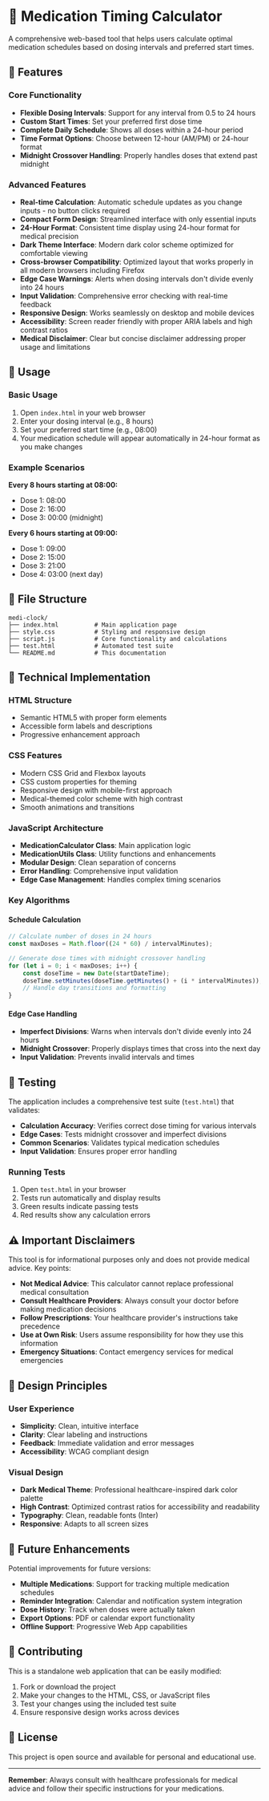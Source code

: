 # 💊 Medication Timing Calculator

A comprehensive web-based tool that helps users calculate optimal medication schedules based on dosing intervals and preferred start times.

## 🌟 Features

### Core Functionality
- **Flexible Dosing Intervals**: Support for any interval from 0.5 to 24 hours
- **Custom Start Times**: Set your preferred first dose time
- **Complete Daily Schedule**: Shows all doses within a 24-hour period
- **Time Format Options**: Choose between 12-hour (AM/PM) or 24-hour format
- **Midnight Crossover Handling**: Properly handles doses that extend past midnight

### Advanced Features
- **Real-time Calculation**: Automatic schedule updates as you change inputs - no button clicks required
- **Compact Form Design**: Streamlined interface with only essential inputs
- **24-Hour Format**: Consistent time display using 24-hour format for medical precision
- **Dark Theme Interface**: Modern dark color scheme optimized for comfortable viewing
- **Cross-browser Compatibility**: Optimized layout that works properly in all modern browsers including Firefox
- **Edge Case Warnings**: Alerts when dosing intervals don't divide evenly into 24 hours
- **Input Validation**: Comprehensive error checking with real-time feedback
- **Responsive Design**: Works seamlessly on desktop and mobile devices
- **Accessibility**: Screen reader friendly with proper ARIA labels and high contrast ratios
- **Medical Disclaimer**: Clear but concise disclaimer addressing proper usage and limitations

## 🚀 Usage

### Basic Usage
1. Open `index.html` in your web browser
2. Enter your dosing interval (e.g., 8 hours)
3. Set your preferred start time (e.g., 08:00)
4. Your medication schedule will appear automatically in 24-hour format as you make changes

### Example Scenarios

**Every 8 hours starting at 08:00:**
- Dose 1: 08:00
- Dose 2: 16:00
- Dose 3: 00:00 (midnight)

**Every 6 hours starting at 09:00:**
- Dose 1: 09:00
- Dose 2: 15:00
- Dose 3: 21:00
- Dose 4: 03:00 (next day)

## 📁 File Structure

```
medi-clock/
├── index.html          # Main application page
├── style.css           # Styling and responsive design
├── script.js           # Core functionality and calculations
├── test.html           # Automated test suite
└── README.md           # This documentation
```

## 🔧 Technical Implementation

### HTML Structure
- Semantic HTML5 with proper form elements
- Accessible form labels and descriptions
- Progressive enhancement approach

### CSS Features
- Modern CSS Grid and Flexbox layouts
- CSS custom properties for theming
- Responsive design with mobile-first approach
- Medical-themed color scheme with high contrast
- Smooth animations and transitions

### JavaScript Architecture
- **MedicationCalculator Class**: Main application logic
- **MedicationUtils Class**: Utility functions and enhancements
- **Modular Design**: Clean separation of concerns
- **Error Handling**: Comprehensive input validation
- **Edge Case Management**: Handles complex timing scenarios

### Key Algorithms

#### Schedule Calculation
```javascript
// Calculate number of doses in 24 hours
const maxDoses = Math.floor((24 * 60) / intervalMinutes);

// Generate dose times with midnight crossover handling
for (let i = 0; i < maxDoses; i++) {
    const doseTime = new Date(startDateTime);
    doseTime.setMinutes(doseTime.getMinutes() + (i * intervalMinutes));
    // Handle day transitions and formatting
}
```

#### Edge Case Handling
- **Imperfect Divisions**: Warns when intervals don't divide evenly into 24 hours
- **Midnight Crossover**: Properly displays times that cross into the next day
- **Input Validation**: Prevents invalid intervals and times

## 🧪 Testing

The application includes a comprehensive test suite (`test.html`) that validates:

- **Calculation Accuracy**: Verifies correct dose timing for various intervals
- **Edge Cases**: Tests midnight crossover and imperfect divisions
- **Common Scenarios**: Validates typical medication schedules
- **Input Validation**: Ensures proper error handling

### Running Tests
1. Open `test.html` in your browser
2. Tests run automatically and display results
3. Green results indicate passing tests
4. Red results show any calculation errors

## ⚠️ Important Disclaimers

This tool is for informational purposes only and does not provide medical advice. Key points:

- **Not Medical Advice**: This calculator cannot replace professional medical consultation
- **Consult Healthcare Providers**: Always consult your doctor before making medication decisions
- **Follow Prescriptions**: Your healthcare provider's instructions take precedence
- **Use at Own Risk**: Users assume responsibility for how they use this information
- **Emergency Situations**: Contact emergency services for medical emergencies

## 🎨 Design Principles

### User Experience
- **Simplicity**: Clean, intuitive interface
- **Clarity**: Clear labeling and instructions
- **Feedback**: Immediate validation and error messages
- **Accessibility**: WCAG compliant design

### Visual Design
- **Dark Medical Theme**: Professional healthcare-inspired dark color palette
- **High Contrast**: Optimized contrast ratios for accessibility and readability
- **Typography**: Clean, readable fonts (Inter)
- **Responsive**: Adapts to all screen sizes

## 🔮 Future Enhancements

Potential improvements for future versions:
- **Multiple Medications**: Support for tracking multiple medication schedules
- **Reminder Integration**: Calendar and notification system integration
- **Dose History**: Track when doses were actually taken
- **Export Options**: PDF or calendar export functionality
- **Offline Support**: Progressive Web App capabilities

## 🤝 Contributing

This is a standalone web application that can be easily modified:
1. Fork or download the project
2. Make your changes to the HTML, CSS, or JavaScript files
3. Test your changes using the included test suite
4. Ensure responsive design works across devices

## 📄 License

This project is open source and available for personal and educational use.

---

**Remember**: Always consult with healthcare professionals for medical advice and follow their specific instructions for your medications.
